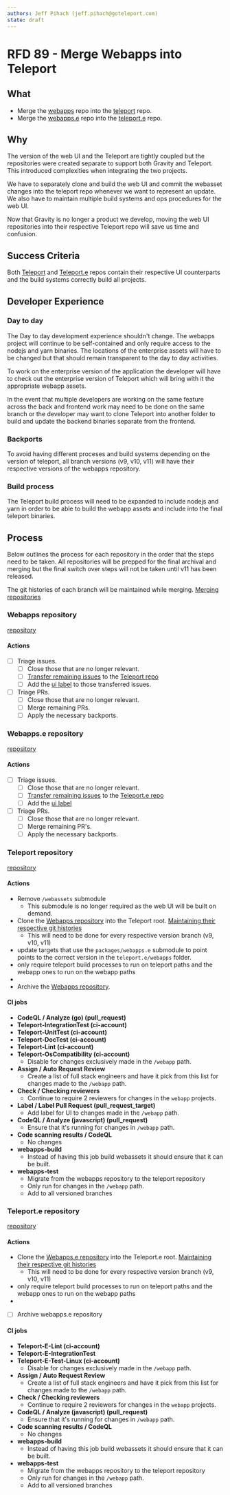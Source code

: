 ```yaml
---
authors: Jeff Pihach (jeff.pihach@goteleport.com)
state: draft
---
```


# RFD 89 - Merge Webapps into Teleport

## What

- Merge the [webapps](https://github.com/gravitational/webapps) repo into the
  [teleport](https://github.com/gravitational/teleport) repo.
- Merge the [webapps.e](https://github.com/gravitational/webapps.e) repo into
  the [teleport.e](https://github.com/gravitational/teleport.e) repo.

## Why

The version of the web UI and the Teleport are tightly coupled but the
repositories were created separate to support both Gravity and Teleport. This
introduced complexities when integrating the two projects.

We have to separately clone and build the web UI and commit the webasset
changes into the teleport repo whenever we want to represent an update. We also
have to maintain multiple build systems and ops procedures for the web UI.

Now that Gravity is no longer a product we develop, moving the web UI
repositories into their respective Teleport repo will save us time and
confusion.

## Success Criteria

Both [Teleport](https://github.com/gravitational/teleport) and
[Teleport.e](https://github.com/gravitational/teleport.e) repos contain their
respective UI counterparts and the build systems correctly build all projects.

## Developer Experience

### Day to day

The Day to day development experience shouldn't change. The webapps project
will continue to be self-contained and only require access to the nodejs and
yarn binaries. The locations of the enterprise assets will have to be changed
but that should remain transparent to the day to day activities.

To work on the enterprise version of the application the developer will have to
check out the enterprise version of Teleport which will bring with it the
appropriate webapp assets.

In the event that multiple developers are working on the same feature across
the back and frontend work may need to be done on the same branch or the
developer may want to clone Teleport into another folder to build and update
the backend binaries separate from the frontend.

### Backports

To avoid having different proceses and build systems depending on the version
of teleport, all branch versions (v9, v10, v11) will have their respective
versions of the webapps repository.

### Build process

The Teleport build process will need to be expanded to include nodejs and yarn
in order to be able to build the webapp assets and include into the final
teleport binaries.

## Process

Below outlines the process for each repository in the order that the steps need
to be taken. All repositories will be prepped for the final archival and merging
but the final switch over steps will not be taken until v11 has been released.

The git histories of each branch will be maintained while merging. [Merging repositories](https://stackoverflow.com/questions/13040958/merge-two-git-repositories-without-breaking-file-history)

### Webapps repository

[repository](https://github.com/gravitational/webapps)

#### Actions

- [ ] Triage issues.
  - [ ] Close those that are no longer relevant.
  - [ ] [Transfer remaining issues](https://docs.github.com/en/issues/tracking-your-work-with-issues/transferring-an-issue-to-another-repository) to the [Teleport repo](https://github.com/gravitational/teleport)
  - [ ] Add the [ui label](https://github.com/gravitational/teleport/labels/ui) to
        those transferred issues.
- [ ] Triage PRs.
  - [ ] Close those that are no longer relevant.
  - [ ] Merge remaining PRs.
  - [ ] Apply the necessary backports.

### Webapps.e repository

[repository](https://github.com/gravitational/webapps.e)

#### Actions

- [ ] Triage issues.
  - [ ] Close those that are no longer relevant.
  - [ ] [Transfer remaining issues](https://docs.github.com/en/issues/tracking-your-work-with-issues/transferring-an-issue-to-another-repository) to the [Teleport.e repo](https://github.com/gravitational/teleport.e)
  - [ ] Add the [ui label](https://github.com/gravitational/teleport.e/labels/ui)
- [ ] Triage PRs.
  - [ ] Close those that are no longer relevant.
  - [ ] Merge remaining PR's.
  - [ ] Apply the necessary backports.

### Teleport repository

[repository](https://github.com/gravitational/teleport)

#### Actions

- Remove `/webassets` submodule
  - This submodule is no longer required as the web UI will be built on demand.
- Clone the [Webapps repository](https://github.com/gravitational/webapps) into
  the Teleport root. [Maintaining their respective git histories](https://stackoverflow.com/questions/13040958/merge-two-git-repositories-without-breaking-file-history)
  - This will need to be done for every respective version branch (v9, v10, v11)
- update targets that use the `packages/webapps.e` submodule to point points to
  the correct version in the `teleport.e/webapps` folder.
- only require teleport build processes to run on teleport paths and the webapp
  ones to run on the webapp paths
-
- Archive the [Webapps repository](https://github.com/gravitational/webapps).

#### CI jobs

- **CodeQL / Analyze (go) (pull_request)**
- **Teleport-IntegrationTest (ci-account)**
- **Teleport-UnitTest (ci-account)**
- **Teleport-DocTest (ci-account)**
- **Teleport-Lint (ci-account)**
- **Teleport-OsCompatibility (ci-account)**
  - Disable for changes exclusively made in the `/webapp` path.
- **Assign / Auto Request Review**
  - Create a list of full stack engineers and have it pick from this list for
    changes made to the `/webapp` path.
- **Check / Checking reviewers**
  - Continue to require 2 reviewers for changes in the `webapp` projects.
- **Label / Label Pull Request (pull_request_target)**
  - Add label for UI to changes made in the `/webapp` path.
- **CodeQL / Analyze (javascript) (pull_request)**
  - Ensure that it's running for changes in `/webapp` path.
- **Code scanning results / CodeQL**
  - No changes
- **webapps-build**
  - Instead of having this job build webassets it should ensure that it can be
    built.
- **webapps-test**
  - Migrate from the webapps repository to the teleport repository
  - Only run for changes in the `/webapp` path.
  - Add to all versioned branches

### Teleport.e repository

[repository](https://github.com/gravitational/teleport.e)

#### Actions

- Clone the [Webapps.e repository](https://github.com/gravitational/webapps.e)
  into the Teleport.e root. [Maintaining their respective git histories](https://stackoverflow.com/questions/13040958/merge-two-git-repositories-without-breaking-file-history)
  - This will need to be done for every respective version branch (v9, v10, v11)
- only require teleport build processes to run on teleport paths and the webapp
  ones to run on the webapp paths
-
- [ ] Archive webapps.e repository

#### CI jobs

- **Teleport-E-Lint (ci-account)**
- **Teleport-E-IntegrationTest**
- **Teleport-E-Test-Linux (ci-account)**
  - Disable for changes exclusively made in the `/webapp` path.
- **Assign / Auto Request Review**
  - Create a list of full stack engineers and have it pick from this list for
    changes made to the `/webapp` path.
- **Check / Checking reviewers**
  - Continue to require 2 reviewers for changes in the `webapp` projects.
- **CodeQL / Analyze (javascript) (pull_request)**
  - Ensure that it's running for changes in `/webapp` path.
- **Code scanning results / CodeQL**
  - No changes
- **webapps-build**
  - Instead of having this job build webassets it should ensure that it can be
    built.
- **webapps-test**
  - Migrate from the webapps repository to the teleport repository
  - Only run for changes in the `/webapp` path.
  - Add to all versioned branches
